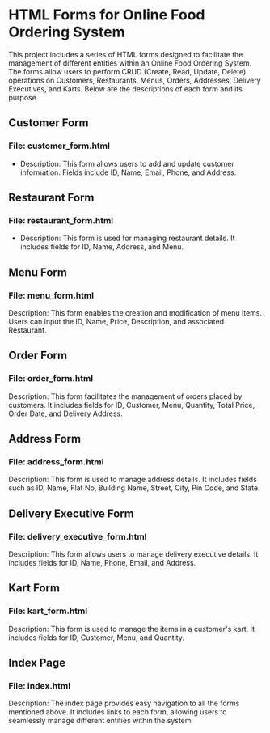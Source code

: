 # HTML Forms for Online Food Ordering System

This project includes a series of HTML forms designed to facilitate the management of different entities within an Online Food Ordering System. The forms allow users to perform CRUD (Create, Read, Update, Delete) operations on Customers, Restaurants, Menus, Orders, Addresses, Delivery Executives, and Karts. Below are the descriptions of each form and its purpose.

## Customer Form
### File: customer_form.html
<ul>
<li>Description: This form allows users to add and update customer information. Fields include ID, Name, Email, Phone, and Address.</li>
</ul>

## Restaurant Form
### File: restaurant_form.html
<ul>
<li>Description: This form is used for managing restaurant details. It includes fields for ID, Name, Address, and Menu.</li>
</ul>

## Menu Form
### File: menu_form.html
Description: This form enables the creation and modification of menu items. Users can input the ID, Name, Price, Description, and associated Restaurant.
## Order Form
### File: order_form.html
Description: This form facilitates the management of orders placed by customers. It includes fields for ID, Customer, Menu, Quantity, Total Price, Order Date, and Delivery Address.
## Address Form
### File: address_form.html
Description: This form is used to manage address details. It includes fields such as ID, Name, Flat No, Building Name, Street, City, Pin Code, and State.
## Delivery Executive Form
### File: delivery_executive_form.html
Description: This form allows users to manage delivery executive details. It includes fields for ID, Name, Phone, Email, and Address.
## Kart Form
### File: kart_form.html
Description: This form is used to manage the items in a customer's kart. It includes fields for ID, Customer, Menu, and Quantity.
## Index Page
### File: index.html
Description: The index page provides easy navigation to all the forms mentioned above. It includes links to each form, allowing users to seamlessly manage different entities within the system
